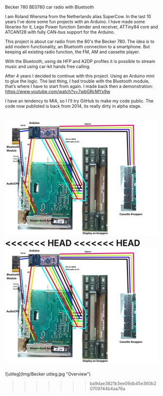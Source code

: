 Becker 780 BE0780 car radio with Bluetooth 

I am Roland Wiersma from the Netherlands alias SuperCow.
In the last 10 years I’ve done some fun projects with an Arduino.
I have made some libraries for it, Lego Power function Sender and receiver, ATTiny84 core and ATCAN128 with fully CAN-bus support for the Arduino.

This project is about car radio from the 80's the Becker 780.
The idea is to add modern functionality, an Bluetooth connection to a smartphone.
But keeping all existing radio function, the FM, AM and cassette player.

With the Bluetooth, using de HFP and A2DP profiles it is possible to stream music and using car-kit hands free calling.

After 4 years I decided to continue with this project. 
Using an Arduino mini to glue the logic.
The last thing, I had trouble with the Bluetooth module, that’s where I have to start from again.
I made back then a demonstration: https://www.youtube.com/watch?v=7wbGRcMYx9w 


I have an tendency to MIA, so I I’ll try GitHub to make my code public.
The code now publisted is back from 2014, its really dirty in alpha stage.

![uitleg](Img/Becker_uitleg.jpg "Overview")<<<<<<< HEAD
<<<<<<< HEAD
![uitleg](Img/Becker_uitleg.jpg "Overview")
=======
![uitleg](Img/Becker uitleg.jpg "Overview")
>>>>>>> ba9dae3821b3ee09db45e360b20709744b4aa76a
